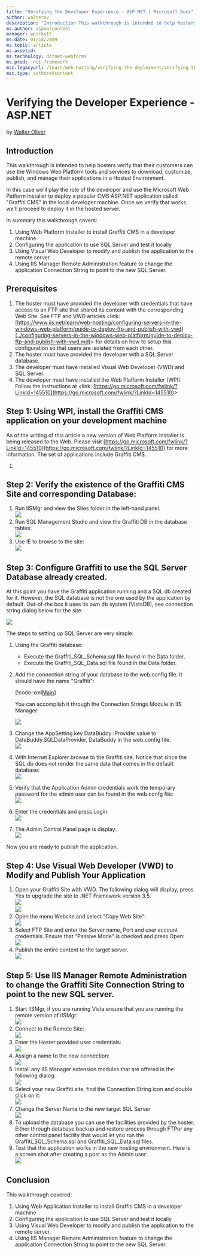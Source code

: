 ```yaml
---
title: "Verifying the Developer Experience - ASP.NET | Microsoft Docs"
author: walterov
description: "Introduction This walkthrough is intended to help hosters verify that their customers can use the Windows Web Platform tools and services to download, custom..."
ms.author: aspnetcontent
manager: wpickett
ms.date: 01/18/2009
ms.topic: article
ms.assetid: 
ms.technology: dotnet-webforms
ms.prod: .net-framework
msc.legacyurl: /learn/web-hosting/verifying-the-deployment/verifying-the-developer-experience-aspnet
msc.type: authoredcontent
---
```

Verifying the Developer Experience - ASP.NET
====================
by [Walter Oliver](https://github.com/walterov)

## Introduction

This walkthrough is intended to help hosters verify that their customers can use the Windows Web Platform tools and services to download, customize, publish, and manage their applications in a Hosted Environment.

In this case we'll play the role of the developer and use the Microsoft Web Patform Installer to deploy a popular CMS ASP.NET application called "Graffiti CMS" in the local developer machine. Once we verify that works we'll proceed to deploy it in the hosted server.

In summary this walkthrough covers:

1. Using Web Platform Installer to install Graffiti CMS in a developer machine
2. Configuring the application to use SQL Server and test it locally
3. Using Visual Web Developer to modify and publish the application to the remote server.
4. Using IIS Manager Remote Administration feature to change the application Connection String to point to the new SQL Server.

## Prerequisites

1. The hoster must have provided the developer with credentials that have access to an FTP site that shared its content with the corresponding Web Site. See FTP and VWD articles &lt;link: [https://www.iis.net/learn/web-hosting/configuring-servers-in-the-windows-web-platform/guide-to-deploy-ftp-and-publish-with-vwd](../configuring-servers-in-the-windows-web-platform/guide-to-deploy-ftp-and-publish-with-vwd.md)&gt; for details on how to setup this configuration so that users are isolated from each other.
2. The hoster must have provided the developer with a SQL Server database.
3. The developer must have installed Visual Web Developer (VWD) and SQL Server.
4. The developer must have installed the Web Platform Installer (WPI). Follow the instructions at &lt;link: [https://go.microsoft.com/fwlink/?LinkId=145510](https://go.microsoft.com/fwlink/?LinkId=145510)&gt;

## Step 1: Using WPI, install the Graffiti CMS application on your development machine

As of the writing of this article a new version of Web Platform Installer is being released to the Web. Please visit [https://go.microsoft.com/fwlink/?LinkId=145510](https://go.microsoft.com/fwlink/?LinkId=145510) for more information. The set of applications include Graffiti CMS.

1. 

## Step 2: Verify the existence of the Graffiti CMS Site and corresponding Database:

1. Run IISMgr and view the Sites folder in the left-hand panel.  
    [![](verifying-the-developer-experience-aspnet/_static/image7.jpg)](verifying-the-developer-experience-aspnet/_static/image5.jpg)
2. Run SQL Management Studio and view the Graffiti DB in the database tables:  
    [![](verifying-the-developer-experience-aspnet/_static/image11.jpg)](verifying-the-developer-experience-aspnet/_static/image9.jpg)
3. Use IE to browse to the site:  
    [![](verifying-the-developer-experience-aspnet/_static/image15.jpg)](verifying-the-developer-experience-aspnet/_static/image13.jpg)

## Step 3: Configure Graffiti to use the SQL Server Database already created.

At this point you have the Graffiti application running and a SQL db created for it. However, the SQL database is not the one used by the application by default. Out-of-the box it uses its own db system (VistaDB), see connection string dialog below for the site:

[![](verifying-the-developer-experience-aspnet/_static/image19.jpg)](verifying-the-developer-experience-aspnet/_static/image17.jpg)

The steps to setting up SQL Server are very simple:

1. Using the Graffiti database:

    - Execute the Graffiti\_SQL\_Schema.sql file found in the Data folder.
    - Execute the Graffiti\_SQL\_Data.sql file found in the Data folder.
2. Add the connection string of your database to the web.config file. It should have the name "Graffiti":  

    [!code-xml[Main](verifying-the-developer-experience-aspnet/samples/sample1.xml)]

    You can accomplish it through the Connection Strings Module in IIS Manager:

    [![](verifying-the-developer-experience-aspnet/_static/image23.jpg)](verifying-the-developer-experience-aspnet/_static/image21.jpg)
3. Change the AppSetting key DataBuddy::Provider value to DataBuddy.SQLDataProvider, DataBuddy in the web.config file.  
    [![](verifying-the-developer-experience-aspnet/_static/image27.jpg)](verifying-the-developer-experience-aspnet/_static/image25.jpg)
4. With Internet Explorer browse to the Graffiti site. Notice that since the SQL db does not render the same data that comes in the default database:  
    [![](verifying-the-developer-experience-aspnet/_static/image31.jpg)](verifying-the-developer-experience-aspnet/_static/image29.jpg)
5. Verify that the Application Admin credentials work the temporary password for the admin user can be found in the web.confg file:  
    [![](verifying-the-developer-experience-aspnet/_static/image35.jpg)](verifying-the-developer-experience-aspnet/_static/image33.jpg)
6. Enter the credentials and press Login:  
    [![](verifying-the-developer-experience-aspnet/_static/image39.jpg)](verifying-the-developer-experience-aspnet/_static/image37.jpg)
7. The Admin Control Panel page is display:  
    [![](verifying-the-developer-experience-aspnet/_static/image43.jpg)](verifying-the-developer-experience-aspnet/_static/image41.jpg)

Now you are ready to publish the application.
  

## Step 4: Use Visual Web Developer (VWD) to Modify and Publish Your Application

1. Open your Graffiti Site with VWD. The following dialog will display, press Yes to upgrade the site to .NET Framework version 3.5.  
    [![](verifying-the-developer-experience-aspnet/_static/image47.jpg)](verifying-the-developer-experience-aspnet/_static/image45.jpg)  
    [![](verifying-the-developer-experience-aspnet/_static/image51.jpg)](verifying-the-developer-experience-aspnet/_static/image49.jpg)
2. Open the menu Website and select "Copy Web Site":  
    [![](verifying-the-developer-experience-aspnet/_static/image57.jpg)](verifying-the-developer-experience-aspnet/_static/image55.jpg)
3. Select FTP Site and enter the Server name, Port and user account credentials. Ensure that "Passive Mode" is checked and press Open:  
    [![](verifying-the-developer-experience-aspnet/_static/image63.jpg)](verifying-the-developer-experience-aspnet/_static/image61.jpg)
4. Publish the entire content to the target server.  
    [![](verifying-the-developer-experience-aspnet/_static/image67.jpg)](verifying-the-developer-experience-aspnet/_static/image65.jpg)

## Step 5: Use IIS Manager Remote Administration to change the Graffiti Site Connection String to point to the new SQL server.

1. Start IISMgr, if you are running Vista ensure that you are running the remote version of IISMgr:  
    [![](verifying-the-developer-experience-aspnet/_static/image71.jpg)](verifying-the-developer-experience-aspnet/_static/image69.jpg)
2. Connect to the Remote Site:  
    [![](verifying-the-developer-experience-aspnet/_static/image75.jpg)](verifying-the-developer-experience-aspnet/_static/image73.jpg)
3. Enter the Hoster provided user credentials:  
    [![](verifying-the-developer-experience-aspnet/_static/image79.jpg)](verifying-the-developer-experience-aspnet/_static/image77.jpg)
4. Assign a name to the new connection:  
    [![](verifying-the-developer-experience-aspnet/_static/image83.jpg)](verifying-the-developer-experience-aspnet/_static/image81.jpg)
5. Install any IIS Manager extension modules that are offered in the following dialog:  
    [![](verifying-the-developer-experience-aspnet/_static/image89.jpg)](verifying-the-developer-experience-aspnet/_static/image87.jpg)
6. Select your new Graffiti site, find the Connection String icon and double click on it:  
    [![](verifying-the-developer-experience-aspnet/_static/image97.jpg)](verifying-the-developer-experience-aspnet/_static/image95.jpg)
7. Change the Server Name to the new target SQL Server  
    [![](verifying-the-developer-experience-aspnet/_static/image101.jpg)](verifying-the-developer-experience-aspnet/_static/image99.jpg)
8. To upload the database you can use the facilities provided by the hoster. Either through database backup and restore process through FTPor any other control panel facility that would let you run the Graffiti\_SQL\_Schema.sql and Graffiti\_SQL\_Data.sql files.
9. Test that the application works in the new hosting environment. Here is a screen shot after creating a post as the Admin user:  
    [![](verifying-the-developer-experience-aspnet/_static/image105.jpg)](verifying-the-developer-experience-aspnet/_static/image103.jpg)

## Conclusion

This walkthrough covered:

1. Using Web Application Installer to install Graffiti CMS in a developer machine
2. Configuring the application to use SQL Server and test it locally
3. Using Visual Web Developer to modify and publish the application to the remote server.
4. Using IIS Manager Remote Administration feature to change the application Connection String to point to the new SQL Server.